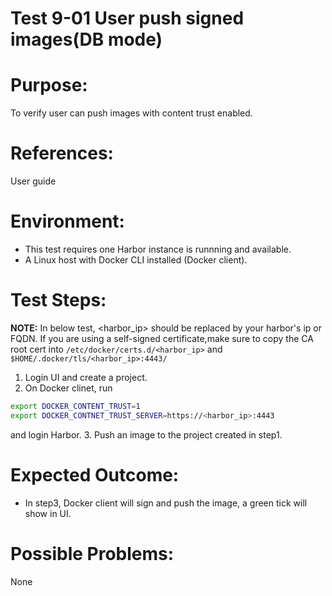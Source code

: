 Test 9-01 User push signed images(DB mode)
=======

# Purpose:

To verify user can push images with content trust enabled.

# References:
User guide

# Environment:

* This test requires one Harbor instance is runnning and available.
* A Linux host with Docker CLI installed (Docker client).

# Test Steps:
**NOTE:**
In below test, <harbor_ip> should be replaced by your harbor's ip or FQDN. If you are using a self-signed certificate,make sure to copy the CA root cert into ```/etc/docker/certs.d/<harbor_ip>``` and ```$HOME/.docker/tls/<harbor_ip>:4443/```

1. Login UI and create a project.
2. On Docker clinet, run
```sh
export DOCKER_CONTENT_TRUST=1
export DOCKER_CONTNET_TRUST_SERVER=https://<harbor_ip>:4443
```
and login Harbor.
3. Push an image to the project created in step1.


# Expected Outcome:

* In step3, Docker client will sign and push the image, a green tick will show in UI.

# Possible Problems:
None
